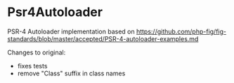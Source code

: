 Psr4Autoloader
==============

PSR-4 Autoloader implementation based on https://github.com/php-fig/fig-standards/blob/master/accepted/PSR-4-autoloader-examples.md

Changes to original:
- fixes tests
- remove "Class" suffix in class names
